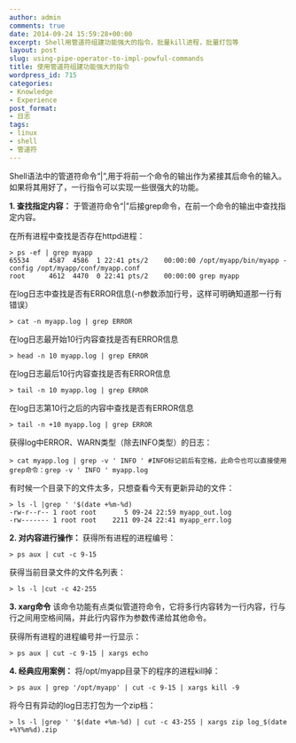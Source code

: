 ```yaml
---
author: admin
comments: true
date: 2014-09-24 15:59:28+00:00
excerpt: Shell用管道符组建功能强大的指令，批量kill进程，批量打包等
layout: post
slug: using-pipe-operator-to-impl-powful-commands
title: 使用管道符组建功能强大的指令
wordpress_id: 715
categories:
- Knowledge
- Experience
post_format:
- 日志
tags:
- linux
- shell
- 管道符
---
```



Shell语法中的管道符命令“|”,用于将前一个命令的输出作为紧接其后命令的输入。如果将其用好了，一行指令可以实现一些很强大的功能。

**1. 查找指定内容：**
   于管道符命令“|”后接grep命令，在前一个命令的输出中查找指定内容。

在所有进程中查找是否存在httpd进程：

    > ps -ef | grep myapp
    65534     4587  4586  1 22:41 pts/2    00:00:00 /opt/myapp/bin/myapp -config /opt/myapp/conf/myapp.conf
    root      4612  4470  0 22:41 pts/2    00:00:00 grep myapp


在log日志中查找是否有ERROR信息(-n参数添加行号，这样可明确知道那一行有错误）

    > cat -n myapp.log | grep ERROR


在log日志最开始10行内容查找是否有ERROR信息

    > head -n 10 myapp.log | grep ERROR


在log日志最后10行内容查找是否有ERROR信息

    > tail -n 10 myapp.log | grep ERROR


在log日志第10行之后的内容中查找是否有ERROR信息

    > tail -n +10 myapp.log | grep ERROR


获得log中ERROR、WARN类型（除去INFO类型）的日志：

    > cat myapp.log | grep -v ' INFO ' #INFO标记前后有空格，此命令也可以直接使用grep命令：grep -v ' INFO ' myapp.log


有时候一个目录下的文件太多，只想查看今天有更新异动的文件：

    > ls -l |grep ' '$(date +%m-%d)
    -rw-r--r-- 1 root root       5 09-24 22:59 myapp_out.log
    -rw------- 1 root root    2211 09-24 22:41 myapp_err.log
    


**2. 对内容进行操作：**
获得所有进程的进程编号：

    > ps aux | cut -c 9-15


获得当前目录文件的文件名列表：

    > ls -l |cut -c 42-255


**3. xarg命令**
   该命令功能有点类似管道符命令，它将多行内容转为一行内容，行与行之间用空格间隔，并此行内容作为参数传递给其他命令。

获得所有进程的进程编号并一行显示：

    > ps aux | cut -c 9-15 | xargs echo


**4. 经典应用案例：**
将/opt/myapp目录下的程序的进程kill掉：

    > ps aux | grep '/opt/myapp' | cut -c 9-15 | xargs kill -9


将今日有异动的log日志打包为一个zip档：

    > ls -l |grep ' '$(date +%m-%d) | cut -c 43-255 | xargs zip log_$(date +%Y%m%d).zip


